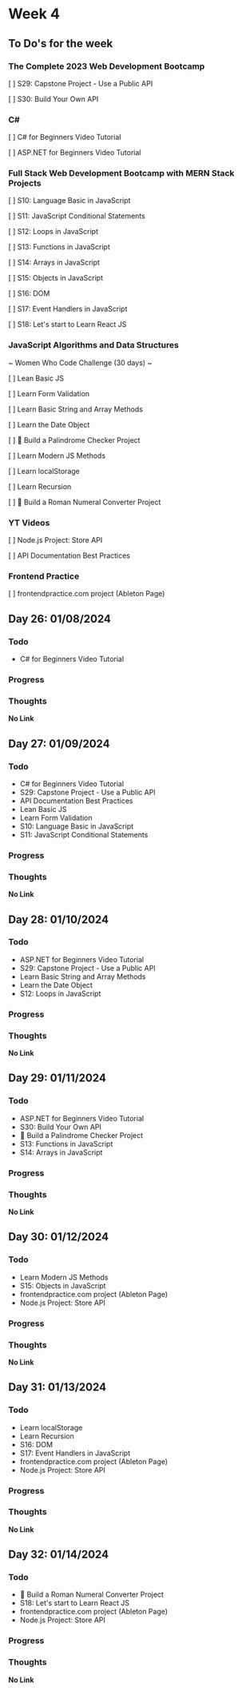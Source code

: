 # Week 4

## To Do's for the week

### **The Complete 2023 Web Development Bootcamp**

[ ]  S29: Capstone Project - Use a Public API

[ ]  S30: Build Your Own API

### **C#**
[ ] C# for Beginners Video Tutorial

[ ] ASP.NET for Beginners Video Tutorial

### **Full Stack Web Development Bootcamp with MERN Stack Projects**

[ ] S10: Language Basic in JavaScript

[ ] S11: JavaScript Conditional Statements

[ ] S12: Loops in JavaScript

[ ] S13: Functions in JavaScript

[ ] S14: Arrays in JavaScript

[ ] S15: Objects in JavaScript

[ ] S16: DOM

[ ] S17: Event Handlers in JavaScript

[ ] S18: Let's start to Learn React JS

### **JavaScript Algorithms and Data Structures**
~ Women Who Code Challenge (30 days) ~

[ ]  Lean Basic JS

[ ]  Learn Form Validation

[ ]  Learn Basic String and Array Methods

[ ]  Learn the Date Object

[ ]  📝 Build a Palindrome Checker Project

[ ]  Learn Modern JS Methods

[ ]  Learn localStorage

[ ]  Learn Recursion

[ ]  📝 Build a Roman Numeral Converter Project

### **YT Videos**
[ ] Node.js Project: Store API

[ ] API Documentation Best Practices

### **Frontend Practice**

[ ] frontendpractice.com project (Ableton Page)

## Day 26: 01/08/2024

### Todo
- C# for Beginners Video Tutorial

### Progress

### Thoughts 

**No Link**

## Day 27: 01/09/2024

### Todo
- C# for Beginners Video Tutorial
- S29: Capstone Project - Use a Public API
- API Documentation Best Practices
- Lean Basic JS
- Learn Form Validation
- S10: Language Basic in JavaScript
- S11: JavaScript Conditional Statements

### Progress

### Thoughts 

**No Link**

## Day 28: 01/10/2024

### Todo
- ASP.NET for Beginners Video Tutorial
- S29: Capstone Project - Use a Public API
- Learn Basic String and Array Methods
- Learn the Date Object
- S12: Loops in JavaScript

### Progress

### Thoughts 

**No Link**

## Day 29: 01/11/2024

### Todo
- ASP.NET for Beginners Video Tutorial
- S30: Build Your Own API
- 📝 Build a Palindrome Checker Project
- S13: Functions in JavaScript
- S14: Arrays in JavaScript

### Progress

### Thoughts 

**No Link**

## Day 30: 01/12/2024

### Todo
- Learn Modern JS Methods
- S15: Objects in JavaScript
- frontendpractice.com project (Ableton Page)
- Node.js Project: Store API


### Progress

### Thoughts 

**No Link**

## Day 31: 01/13/2024

### Todo
- Learn localStorage
- Learn Recursion
- S16: DOM
- S17: Event Handlers in JavaScript
- frontendpractice.com project (Ableton Page)
- Node.js Project: Store API

### Progress

### Thoughts 

**No Link**

## Day 32: 01/14/2024

### Todo
- 📝 Build a Roman Numeral Converter Project
- S18: Let's start to Learn React JS
- frontendpractice.com project (Ableton Page)
- Node.js Project: Store API

### Progress

### Thoughts 

**No Link**
